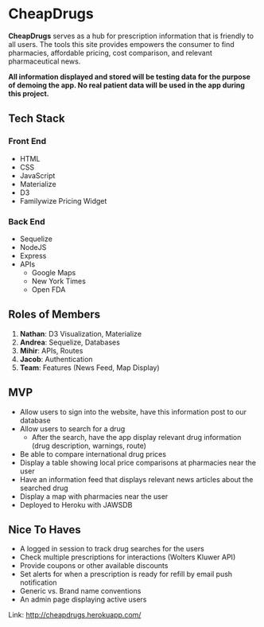 # CheapDrugs

**CheapDrugs** serves as a hub for prescription information that is friendly to all users. The tools this site provides empowers the consumer to find pharmacies, affordable pricing, cost comparison, and relevant pharmaceutical news.

**All information displayed and stored will be testing data for the purpose of demoing the app. No real patient data will be used in the app during this project.**

## Tech Stack
### Front End
* HTML
* CSS
* JavaScript
* Materialize
* D3
* Familywize Pricing Widget

### Back End
* Sequelize
* NodeJS
* Express
* APIs 
  * Google Maps 
  * New York Times 
  * Open FDA

## Roles of Members
1. **Nathan**: D3 Visualization, Materialize
2. **Andrea**: Sequelize, Databases  
3. **Mihir**: APIs, Routes
4. **Jacob**: Authentication
5. **Team**: Features (News Feed, Map Display)

## MVP
* Allow users to sign into the website, have this information post to our database
* Allow users to search for a drug 
	* After the search, have the app display relevant drug information (drug description, warnings, route) 
* Be able to compare international drug prices 
* Display a table showing local price comparisons at pharmacies near the user 
* Have an information feed that displays relevant news articles about the searched drug 
* Display a map with pharmacies near the user 
* Deployed to Heroku with JAWSDB
  
## Nice To Haves
* A logged in session to track drug searches for the users
* Check multiple prescriptions for interactions (Wolters Kluwer API)
* Provide coupons or other available discounts
* Set alerts for when a prescription is ready for refill by email push notification 
* Generic vs. Brand name conventions
* An admin page displaying active users

Link: http://cheapdrugs.herokuapp.com/

